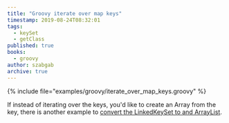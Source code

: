 ```yaml
---
title: "Groovy iterate over map keys"
timestamp: 2019-08-24T08:32:01
tags:
  - keySet
  - getClass
published: true
books:
  - groovy
author: szabgab
archive: true
---
```



{% include file="examples/groovy/iterate_over_map_keys.groovy" %}

If instead of iterating over the keys, you'd like to create an Array from the key, there is another example
to [convert the LinkedKeySet to and ArrayList](/groovy-map-keys-as-arraylist).

